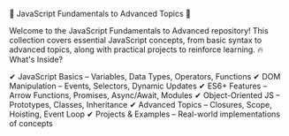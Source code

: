📌 JavaScript Fundamentals to Advanced Topics 🚀

Welcome to the JavaScript Fundamentals to Advanced repository! This collection covers essential JavaScript concepts, from basic syntax to advanced topics, along with practical projects to reinforce learning.
🔥 What's Inside?

✔ JavaScript Basics – Variables, Data Types, Operators, Functions
✔ DOM Manipulation – Events, Selectors, Dynamic Updates
✔ ES6+ Features – Arrow Functions, Promises, Async/Await, Modules
✔ Object-Oriented JS – Prototypes, Classes, Inheritance
✔ Advanced Topics – Closures, Scope, Hoisting, Event Loop
✔ Projects & Examples – Real-world implementations of concepts
